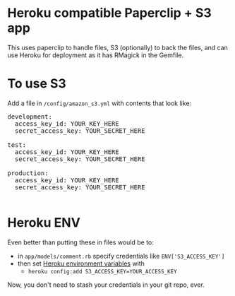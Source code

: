 Heroku compatible Paperclip + S3 app
====================================

This uses paperclip to handle files, S3 (optionally) to back the files, and can use Heroku for deployment as it has RMagick in the Gemfile.


To use S3
=========

Add a file in <code>/config/amazon_s3.yml</code> with contents that look like:

<pre>
development:
  access_key_id: YOUR_KEY_HERE
  secret_access_key: YOUR_SECRET_HERE

test:
  access_key_id: YOUR_KEY_HERE
  secret_access_key: YOUR_SECRET_HERE
  
production:
  access_key_id: YOUR_KEY_HERE
  secret_access_key: YOUR_SECRET_HERE

</pre>

Heroku ENV
==========

Even better than putting these in files would be to:

  - in <code>app/models/comment.rb</code> specify credentials like <code>ENV['S3_ACCESS_KEY']</code>
  - then set [Heroku environment variables](http://devcenter.heroku.com/articles/config-vars#rack_env_rails_env_merb_env) with
	- <code>heroku config:add S3_ACCESS_KEY=YOUR_ACCESS_KEY</code>

Now, you don't need to stash your credentials in your git repo, ever.